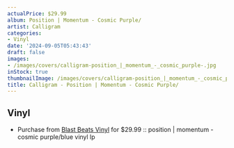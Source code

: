 ```yaml
---
actualPrice: $29.99
album: Position | Momentum - Cosmic Purple/
artist: Calligram
categories:
- Vinyl
date: '2024-09-05T05:43:43'
draft: false
images:
- /images/covers/calligram-position_|_momentum_-_cosmic_purple-.jpg
inStock: true
thumbnailImage: /images/covers/calligram-position_|_momentum_-_cosmic_purple--thumb.jpg
title: Calligram - Position | Momentum - Cosmic Purple/
---
```


## Vinyl
* Purchase from [Blast Beats Vinyl](https://blastbeatsvinyl.com/products/calligram-position-momentum-cosmic-purple-blue-vinyl-lp) for $29.99 :: position | momentum - cosmic purple/blue vinyl lp
